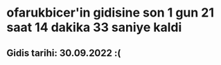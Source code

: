 # ofarukbicer'in gidisine son 1 gun 21 saat 14 dakika 33 saniye kaldi

## Gidis tarihi: 30.09.2022 :(